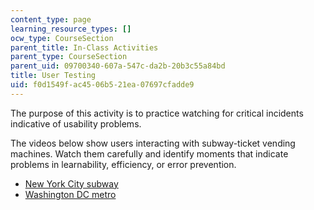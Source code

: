 ```yaml
---
content_type: page
learning_resource_types: []
ocw_type: CourseSection
parent_title: In-Class Activities
parent_type: CourseSection
parent_uid: 09700340-607a-547c-da2b-20b3c55a84bd
title: User Testing
uid: f0d1549f-ac45-06b5-21ea-07697cfadde9
---
```


The purpose of this activity is to practice watching for critical incidents indicative of usability problems.

The videos below show users interacting with subway-ticket vending machines. Watch them carefully and identify moments that indicate problems in learnability, efficiency, or error prevention.

*   [New York City subway](http://www.youtube.com/watch?v=mfCQbZR-nhk)
*   [Washington DC metro](http://www.youtube.com/watch?v=7TOsJCA7DHw)